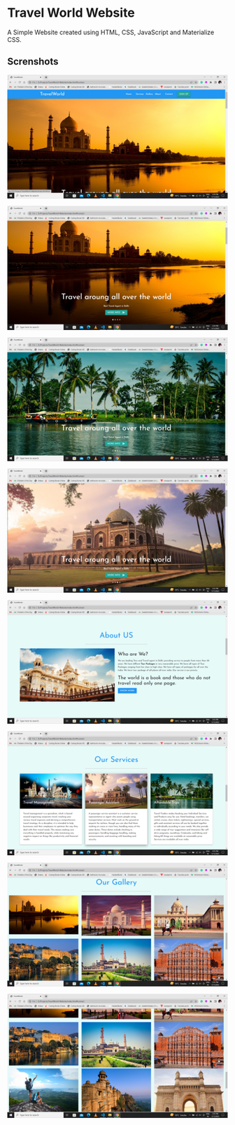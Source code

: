 
# Travel World Website

A Simple Website created using HTML, CSS, JavaScript and Materialize CSS.

## Screnshots

![App Screenshot](https://github.com/Tarunkmr0023/TravelWorld-Website/blob/main/Screenshots/Screenshot%20(132).png?raw=true)

![App Screenshot](https://github.com/Tarunkmr0023/TravelWorld-Website/blob/main/Screenshots/Screenshot%20(133).png?raw=true)

![App Screenshot](https://github.com/Tarunkmr0023/TravelWorld-Website/blob/main/Screenshots/Screenshot%20(134).png?raw=true)

![App Screenshot](https://github.com/Tarunkmr0023/TravelWorld-Website/blob/main/Screenshots/Screenshot%20(135).png?raw=true)

![App Screenshot](https://github.com/Tarunkmr0023/TravelWorld-Website/blob/main/Screenshots/Screenshot%20(136).png?raw=true)

![App Screenshot](https://github.com/Tarunkmr0023/TravelWorld-Website/blob/main/Screenshots/Screenshot%20(137).png?raw=true)

![App Screenshot](https://github.com/Tarunkmr0023/TravelWorld-Website/blob/main/Screenshots/Screenshot%20(138).png?raw=true)

![App Screenshot](https://github.com/Tarunkmr0023/TravelWorld-Website/blob/main/Screenshots/Screenshot%20(139).png?raw=true)
